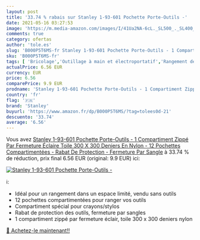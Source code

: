```yaml
---
layout: post
title: '33.74 % rabais sur Stanley 1-93-601 Pochette Porte-Outils -'
date: 2021-05-16 03:27:53
image: 'https://m.media-amazon.com/images/I/41Ua2NA-6cL._SL500_._SL400_.jpg'
comments: true
category: ofertas
author: 'tole.es'
slug: 'B000P5T6MS-fr Stanley 1-93-601 Pochette Porte-Outils - 1 Compartiment...'
sku: 'B000P5T6MS-fr'
tags: [ 'Bricolage','Outillage à main et électroportatif','Rangement des outils','Sacs porte-outils','stanley', ]
actualPrice: 6.56 EUR
currency: EUR
price: 6.56
comparePrice: 9.9 EUR
prodname: 'Stanley 1-93-601 Pochette Porte-Outils - 1 Compartiment Zippé Par Fermeture Éclaire  Toile 300 X 300 Deniers En Nylon - 12 Pochettes Compartimentées - Rabat De Protection - Fermeture Par Sangle'
country: 'fr'
flag: '🇫🇷'
brand: 'Stanley'
buyurl: 'https://www.amazon.fr/dp/B000P5T6MS/?tag=tolees0d-21'
descuento: '33.74'
average: '6.56'
---
```


Vous avez [Stanley 1-93-601 Pochette Porte-Outils - 1 Compartiment Zippé Par Fermeture Éclaire  Toile 300 X 300 Deniers En Nylon - 12 Pochettes Compartimentées - Rabat De Protection - Fermeture Par Sangle](https://www.amazon.fr/dp/B000P5T6MS/?tag=tolees0d-21)  à  33.74 % de réduction, prix final  6.56 EUR (original: 9.9 EUR) ici:

[![Stanley 1-93-601 Pochette Porte-Outils -](https://m.media-amazon.com/images/I/41Ua2NA-6cL._SL500_._SL400_.jpg)](https://www.amazon.fr/dp/B000P5T6MS/?tag=tolees0d-21)

ℹ️:

- Idéal pour un rangement dans un espace limité, vendu sans outils
- 12 pochettes compartimentées pour ranger vos outils
- Compartiment spécial pour crayons/stylos
- Rabat de protection des outils, fermeture par sangles
- 1 compartiment zippé par fermeture éclair, toile 300 x 300 deniers nylon

[🛒 Achetez-le maintenant!!](https://www.amazon.fr/dp/B000P5T6MS/?tag=tolees0d-21)
